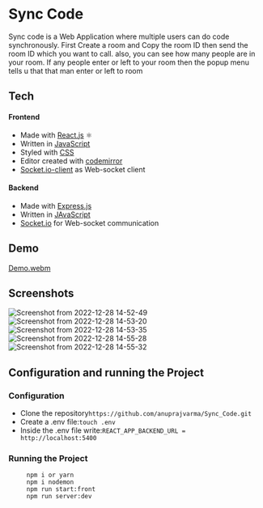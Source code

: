# Sync Code

Sync code is a Web Application where multiple users can do code synchronously. First Create a room and Copy the room ID then send the room ID which you want to call. also, you can see how many people are in your room. If any people enter or left to your room then the popup menu tells u that that man enter or left to room

## Tech

#### Frontend

- Made with [React.js](https://reactjs.org/) ⚛️
- Written in [JavaScript](https://www.javascript.com/)
- Styled with [CSS](https://developer.mozilla.org/en-US/docs/Web/CSS)
- Editor created with [codemirror](https://codemirror.net/)
- [Socket.io-client](https://www.npmjs.com/package/socket.io-client) as Web-socket client

#### Backend

- Made with [Express.js](https://www.npmjs.com/package/express)
- Written in [JAvaScript](https://www.javascript.com/)
- [Socket.io](https://www.npmjs.com/package/socket.io) for Web-socket communication

## Demo

[Demo.webm](https://user-images.githubusercontent.com/80352125/209821700-35ce1ecd-4f48-4576-8803-145f4c8ae541.webm)

## Screenshots

![Screenshot from 2022-12-28 14-52-49](https://user-images.githubusercontent.com/80352125/209822098-7ff883a5-f9c8-4f7a-a493-5ecb76e83f2c.png)
![Screenshot from 2022-12-28 14-53-20](https://user-images.githubusercontent.com/80352125/209822124-9c08aa27-e5b6-409e-a2e5-0b67044b45c2.png)
![Screenshot from 2022-12-28 14-53-35](https://user-images.githubusercontent.com/80352125/209822168-0e66d63b-6818-476a-a481-22dbe502bd0b.png)
![Screenshot from 2022-12-28 14-55-28](https://user-images.githubusercontent.com/80352125/209822185-baf2a9e3-78cd-440d-b4ac-0752b5c5703f.png)
![Screenshot from 2022-12-28 14-55-32](https://user-images.githubusercontent.com/80352125/209822196-c70d1018-f427-4779-925d-b08981f9d856.png)

## Configuration and running the Project

### Configuration

- Clone the repository`https://github.com/anuprajvarma/Sync_Code.git`
- Create a .env file:`touch .env`
- Inside the .env file write:`REACT_APP_BACKEND_URL = http://localhost:5400`

### Running the Project

         npm i or yarn
         npm i nodemon
         npm run start:front
         npm run server:dev

